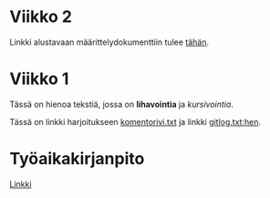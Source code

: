 # Viikko 2
Linkki alustavaan määrittelydokumenttiin tulee [tähän](https://github.com/Stobelius/ot-harjoitustyo/blob/master/laskarit/viikko2/Alustava_maarittelydokumentti.md).


# Viikko 1

Tässä on hienoa tekstiä, jossa on **lihavointia** ja *kursivointia*.

Tässä on linkki harjoitukseen [komentorivi.txt](https://github.com/Stobelius/ot-harjoitustyo/blob/master/laskarit/viikko1/komentorivi.txt)  ja linkki [gitlog.txt:hen](https://github.com/Stobelius/ot-harjoitustyo/blob/master/laskarit/viikko1/gitlog.txt).

# Työaikakirjanpito
[Linkki](https://github.com/Stobelius/ot-harjoitustyo/blob/master/laskarit/tyoaikakirjanpito.md)
